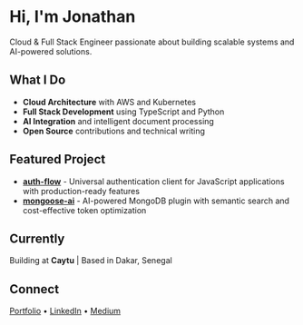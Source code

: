 # Hi, I'm Jonathan

Cloud & Full Stack Engineer passionate about building scalable systems and AI-powered solutions.

## What I Do

- **Cloud Architecture** with AWS and Kubernetes
- **Full Stack Development** using TypeScript and Python
- **AI Integration** and intelligent document processing
- **Open Source** contributions and technical writing

## Featured Project

* **[auth-flow](https://auth-flow-virid.vercel.app)** - Universal authentication client for JavaScript applications with production-ready features
* **[mongoose-ai](https://mongoose-ai.vercel.app)** - AI-powered MongoDB plugin with semantic search and cost-effective token optimization

## Currently

Building at **Caytu** | Based in Dakar, Senegal

## Connect

[Portfolio](https://jmndao.vercel.app) • [LinkedIn](https://sn.linkedin.com/in/jmndao) • [Medium](https://medium.com/@jmndao)
